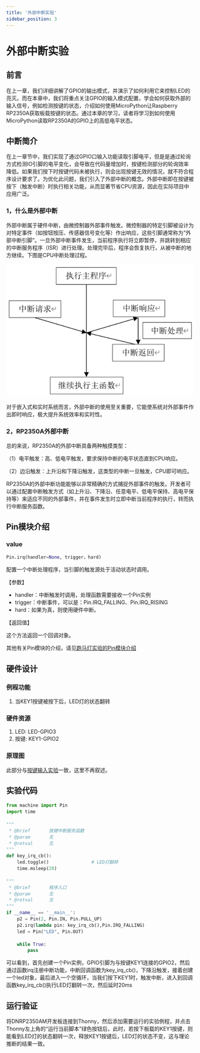 ```yaml
---
title: '外部中断实验'
sidebar_position: 3
---
```


# 外部中断实验

## 前言

在上一章，我们详细讲解了GPIO的输出模式，并演示了如何利用它来控制LED的亮灭。而在本章中，我们将重点关注GPIO的输入模式配置，学会如何获取外部的输入信号，例如检测按键的状态，介绍如何使用MicroPython让Raspberry RP2350A获取板载按键的状态。通过本章的学习，读者将学习到如何使用MicroPython读取RP2350A的GPIO上的高低电平状态。 

## 中断简介

在上一章节中，我们实现了通过GPIO口输入功能读取引脚电平，但是是通过轮询方式检测IO引脚的电平变化，会导致在代码量增加时，按键检测部分的轮询效率降低。如果我们按下时按键代码未被执行，则会出现按键无效的情况，就不符合程序设计要求了。为优化此问题，我们引入了外部中断的概念。外部中断即在按键被按下（触发中断）时执行相关功能，从而显著节省CPU资源，因此在实际项目中应用广泛。

### 1，什么是外部中断

外部中断属于硬件中断，由微控制器外部事件触发。微控制器的特定引脚被设计为对特定事件（如按钮按压、传感器信号变化等）作出响应，这些引脚通常称为“外部中断引脚”。一旦外部中断事件发生，当前程序执行将立即暂停，并跳转到相应的中断服务程序（ISR）进行处理。处理完毕后，程序会恢复执行，从被中断的地方继续。下图是CPU中断处理过程。

![01](./img/07.png)

对于嵌入式和实时系统而言，外部中断的使用至关重要，它能使系统对外部事件作出即时响应，极大提升系统效率和实时性。

### 2，RP2350A外部中断

总的来说，RP2350A的外部中断具备两种触摸类型：

（1）电平触发：高、低电平触发，要求保持中断的电平状态直到CPU响应。

（2）边沿触发：上升沿和下降沿触发，这类型的中断一旦触发，CPU即可响应。

RP2350A的外部中断功能能够以非常精确的方式捕捉外部事件的触发。开发者可以通过配置中断触发方式（如上升沿、下降沿、任意电平、低电平保持、高电平保持等）来适应不同的外部事件，并在事件发生时立即中断当前程序的执行，转而执行中断服务函数。

## Pin模块介绍

### value

```python
Pin.irq(handler=None, trigger，hard)
```

配置一个中断处理程序，当引脚的触发源处于活动状态时调用。

【参数】

- handler：中断触发时调用，处理函数需要接收一个Pin实例
- trigger：中断事件，可以是：Pin.IRQ_FALLING、Pin.IRQ_RISING
- hard：如果为真，则使用硬件中断。

【返回值】

这个方法返回一个回调对象。

其他有关Pin模块的介绍，请见[跑马灯实验的Pin模块介绍](led.md#pin模块介绍)

## 硬件设计

### 例程功能

1. 当KEY1按键被按下后，LED灯的状态翻转

### 硬件资源

1. LED: LED-GPIO3
2. 按键: KEY1-GPIO2

### 原理图

此部分与[按键输入实验](key.md#原理图)一致，这里不再叙述。

## 实验代码

``` python
from machine import Pin
import time

"""
 * @brief       按键中断服务函数
 * @param       无
 * @retval      无
"""
def key_irq_cb():
    led.toggle()                # LED灯翻转
    time.msleep(20)

"""
 * @brief       程序入口
 * @param       无
 * @retval      无
"""
if __name__ == '__main__':
    p2 = Pin(2, Pin.IN, Pin.PULL_UP)
    p2.irq(lambda pin: key_irq_cb(),Pin.IRQ_FALLING)
    led = Pin("LED", Pin.OUT)

    while True:
        pass
```

可以看到，首先创建一个Pin实例，GPIO引脚为与按键KEY1连接的GPIO2，然后通过函数irq注册中断功能，中断回调函数为key_irq_cb()，下降沿触发，接着创建一个led对象，最后进入一个空循环，当我们按下KEY1时，触发中断，进入到回调函数key_irq_cb()执行LED灯翻转一次，然后延时20ms

## 运行验证

将DNRP2350AM开发板连接到Thonny，然后添加需要运行的实验例程，并点击Thonny左上角的“运行当前脚本”绿色按钮后，此时，若按下板载的KEY1按键，则能看到LED灯的状态翻转一次，释放KEY1按键后，LED灯的状态不变，这与理论推断的结果一致。  
